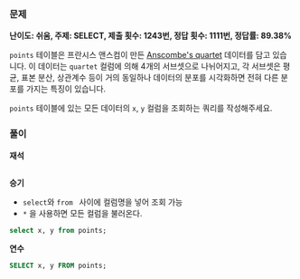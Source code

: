 ### 문제

**난이도: 쉬움, 주제: SELECT, 제출 횟수: 1243번, 정답 횟수: 1111번, 정답률: 89.38%**

`points` 테이블은 프란시스 앤스컴이 만든 [Anscombe's quartet](https://en.wikipedia.org/wiki/Anscombe%27s_quartet) 데이터를 담고 있습니다. 이 데이터는 `quartet` 컬럼에 의해 4개의 서브셋으로 나뉘어지고, 각 서브셋은 평균, 표본 분산, 상관계수 등이 거의 동일하나 데이터의 분포를 시각화하면 전혀 다른 분포를 가지는 특징이 있습니다.

`points` 테이블에 있는 모든 데이터의 `x`, `y` 컬럼을 조회하는 쿼리를 작성해주세요.


### 풀이

**재석**

```sql

```

**승기**
- `select`와 `from ` 사이에 컬럼명을 넣어 조회 가능
- `*` 을 사용하면 모든 컬럼을 불러온다.
```sql
select x, y from points;
```

**연수**

```sql
SELECT x, y FROM points;
```
